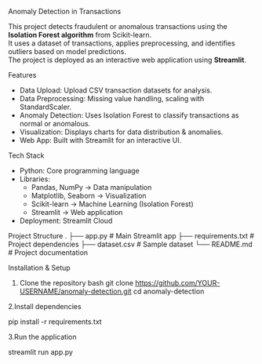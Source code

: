 Anomaly Detection in Transactions

This project detects fraudulent or anomalous transactions using the **Isolation Forest algorithm** from Scikit-learn.  
It uses a dataset of transactions, applies preprocessing, and identifies outliers based on model predictions.  
The project is deployed as an interactive web application using **Streamlit**.

Features
- Data Upload: Upload CSV transaction datasets for analysis.
- Data Preprocessing: Missing value handling, scaling with StandardScaler.
- Anomaly Detection: Uses Isolation Forest to classify transactions as normal or anomalous.
- Visualization: Displays charts for data distribution & anomalies.
- Web App: Built with Streamlit for an interactive UI.

Tech Stack
- Python: Core programming language
- Libraries:
  - Pandas, NumPy → Data manipulation
  - Matplotlib, Seaborn → Visualization
  - Scikit-learn → Machine Learning (Isolation Forest)
  - Streamlit → Web application
- Deployment: Streamlit Cloud

Project Structure
.
├── app.py # Main Streamlit app
├── requirements.txt # Project dependencies
├── dataset.csv # Sample dataset
└── README.md # Project documentation

Installation & Setup

1. Clone the repository
bash
git clone https://github.com/YOUR-USERNAME/anomaly-detection.git
cd anomaly-detection

2.Install dependencies

pip install -r requirements.txt


3.Run the application

streamlit run app.py
